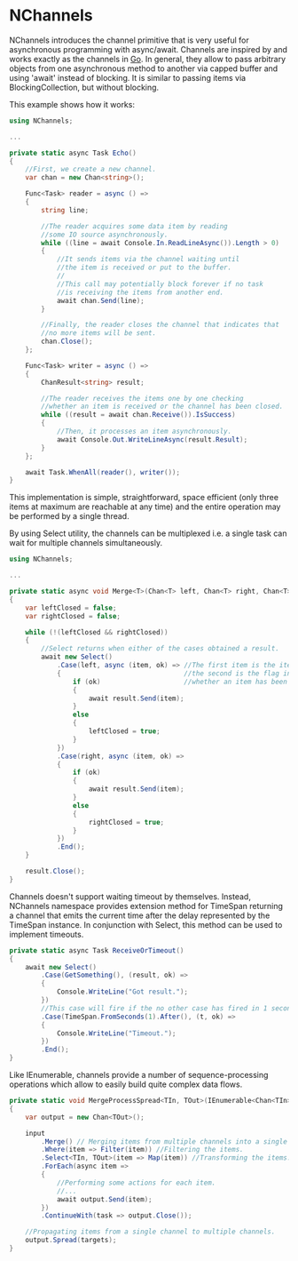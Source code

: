 # NChannels

NChannels introduces the channel primitive that is very useful for asynchronous programming with async/await. Channels are inspired by and works exactly as the channels in [Go](http://golang.org/doc/effective_go.html#concurrency). In general, they allow to pass arbitrary objects from one asynchronous method to another via capped buffer and using 'await' instead of blocking. It is similar to passing items via BlockingCollection, but without blocking.

This example shows how it works:

```C#
using NChannels;

...

private static async Task Echo()
{
	//First, we create a new channel.
	var chan = new Chan<string>();

	Func<Task> reader = async () =>
	{
		string line;

		//The reader acquires some data item by reading
		//some IO source asynchronously.
		while ((line = await Console.In.ReadLineAsync()).Length > 0)
		{
			//It sends items via the channel waiting until
			//the item is received or put to the buffer.
			//
			//This call may potentially block forever if no task
			//is receiving the items from another end.
			await chan.Send(line);
		}

		//Finally, the reader closes the channel that indicates that
		//no more items will be sent.
		chan.Close();
	};

	Func<Task> writer = async () =>
	{
		ChanResult<string> result;

		//The reader receives the items one by one checking
		//whether an item is received or the channel has been closed.
		while ((result = await chan.Receive()).IsSuccess)
		{
			//Then, it processes an item asynchronously.
			await Console.Out.WriteLineAsync(result.Result);
		}
	};

	await Task.WhenAll(reader(), writer());
}
```

This implementation is simple, straightforward, space efficient (only three items at maximum are reachable at any time) and the entire operation may be performed by a single thread.

By using Select utility, the channels can be multiplexed i.e. a single task can wait for multiple channels simultaneously. 

```C#
using NChannels;

...

private static async void Merge<T>(Chan<T> left, Chan<T> right, Chan<T> result)
{
	var leftClosed = false;
	var rightClosed = false;

	while (!(leftClosed && rightClosed))
	{
		//Select returns when either of the cases obtained a result.
		await new Select()
			.Case(left, async (item, ok) => //The first item is the item,
			{                               //the second is the flag indicating
				if (ok)                     //whether an item has been received.
				{
					await result.Send(item);
				}
				else
				{
					leftClosed = true;
				}
			})
			.Case(right, async (item, ok) =>
			{
				if (ok)
				{
					await result.Send(item);
				}
				else
				{
					rightClosed = true;
				}
			})
			.End();
	}

	result.Close();
}
```

Channels doesn't support waiting timeout by themselves. Instead, NChannels namespace provides extension method for TimeSpan returning a channel that emits the current time after the delay represented by the TimeSpan instance. In conjunction with Select, this method can be used to implement timeouts.

```C#
private static async Task ReceiveOrTimeout()
{
	await new Select()
		.Case(GetSomething(), (result, ok) =>
		{
			Console.WriteLine("Got result.");
		})
		//This case will fire if the no other case has fired in 1 second.
		.Case(TimeSpan.FromSeconds(1).After(), (t, ok) =>
		{
			Console.WriteLine("Timeout.");
		})
		.End();
}
```

Like IEnumerable, channels provide a number of sequence-processing operations which allow to easily build quite complex data flows.

```C#
private static void MergeProcessSpread<TIn, TOut>(IEnumerable<Chan<TIn>> input, IEnumerable<Chan<TOut>> targets)
{
	var output = new Chan<TOut>();

	input
		.Merge() // Merging items from multiple channels into a single channel.
		.Where(item => Filter(item)) //Filtering the items.
		.Select<TIn, TOut>(item => Map(item)) //Transforming the items.
		.ForEach(async item =>
		{
			//Performing some actions for each item.
			//...
			await output.Send(item);
		})
		.ContinueWith(task => output.Close());

	//Propagating items from a single channel to multiple channels.
	output.Spread(targets);
}
```